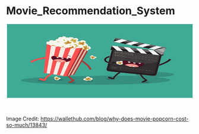# Movie_Recommendation_System

<p align="center">
 <img src="why-does-movie-popcorn-cost-so-much.jpg" width="500" height="200">
</p> <br>

Image Credit: https://wallethub.com/blog/why-does-movie-popcorn-cost-so-much/13843/
